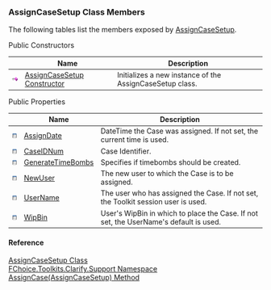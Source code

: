 ﻿### AssignCaseSetup Class Members

The following tables list the members exposed by [AssignCaseSetup](FChoice.Toolkits.Clarify~FChoice.Toolkits.Clarify.Support.AssignCaseSetup.md).

Public Constructors

|   | Name | Description |
| --- | --- | --- |
| ![Public Constructor](dotnetimages/publicConstructor.png) | [AssignCaseSetup Constructor](FChoice.Toolkits.Clarify~FChoice.Toolkits.Clarify.Support.AssignCaseSetup~_ctor.md) | Initializes a new instance of the AssignCaseSetup class.   |



Public Properties

|   | Name | Description |
| --- | --- | --- |
| ![Public Property](dotnetimages/publicProperty.png) | [AssignDate](FChoice.Toolkits.Clarify~FChoice.Toolkits.Clarify.Support.AssignCaseSetup~AssignDate.md) | DateTime the Case was assigned. If not set, the current time is used.   |
| ![Public Property](dotnetimages/publicProperty.png) | [CaseIDNum](FChoice.Toolkits.Clarify~FChoice.Toolkits.Clarify.Support.AssignCaseSetup~CaseIDNum.md) | Case Identifier.   |
| ![Public Property](dotnetimages/publicProperty.png) | [GenerateTimeBombs](FChoice.Toolkits.Clarify~FChoice.Toolkits.Clarify.Support.AssignCaseSetup~GenerateTimeBombs.md) | Specifies if timebombs should be created.   |
| ![Public Property](dotnetimages/publicProperty.png) | [NewUser](FChoice.Toolkits.Clarify~FChoice.Toolkits.Clarify.Support.AssignCaseSetup~NewUser.md) | The new user to which the Case is to be assigned.   |
| ![Public Property](dotnetimages/publicProperty.png) | [UserName](FChoice.Toolkits.Clarify~FChoice.Toolkits.Clarify.Support.AssignCaseSetup~UserName.md) | The user who has assigned the Case. If not set, the Toolkit session user is used.   |
| ![Public Property](dotnetimages/publicProperty.png) | [WipBin](FChoice.Toolkits.Clarify~FChoice.Toolkits.Clarify.Support.AssignCaseSetup~WipBin.md) | User's WipBin in which to place the Case. If not set, the UserName's default is used.   |





#### Reference

[AssignCaseSetup Class](FChoice.Toolkits.Clarify~FChoice.Toolkits.Clarify.Support.AssignCaseSetup.md)  
[FChoice.Toolkits.Clarify.Support Namespace](FChoice.Toolkits.Clarify~FChoice.Toolkits.Clarify.Support_namespace.md)  
[AssignCase(AssignCaseSetup) Method](FChoice.Toolkits.Clarify~FChoice.Toolkits.Clarify.Support.SupportToolkit~AssignCase(AssignCaseSetup).md)